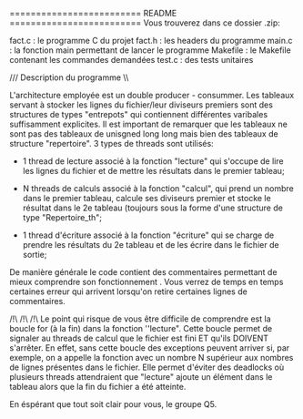 =========================   README   =========================
Vous trouverez dans ce dossier .zip:

fact.c : le programme C du projet
fact.h : les headers du programme
main.c :  la fonction main permettant de lancer le programme
Makefile : le Makefile contenant les commandes demandées
test.c :  des tests unitaires

///  Description du programme  \\\

L'architecture employée est un double producer - consummer. Les tableaux servant à stocker les lignes du fichier/leur diviseurs premiers sont des structures de types "entrepots" qui contiennent différentes varibales suffisamment explicites. Il est important de remarquer que les tableaux ne sont pas des tableaux de unisgned long long mais bien des tableaux de structure "repertoire". 
3 types de threads sont utilisés: 

- 1 thread de lecture associé à la fonction "lecture" qui s'occupe de lire les lignes du fichier et de mettre les résultats dans le premier tableau;

- N threads de calculs associé à la fonction "calcul",  qui prend un nombre dans le premier tableau, calcule ses diviseurs premier et stocke   le résultat dans le 2e tableau (toujours sous la forme d'une structure de type "Repertoire_th";

- 1 thread d'écriture associé à la fonction "écriture" qui se charge de prendre les résultats du 2e tableau et de les écrire dans le fichier de   sortie;

De manière générale le code contient des commentaires permettant de mieux comprendre son fonctionnement . Vous verrez de temps en temps certaines erreur qui arrivent lorsqu'on retire certaines lignes de commentaires.

/!\  /!\ /!\ 
Le point qui risque de vous être difficile de comprendre est la boucle for (à la fin) dans la fonction ''lecture". Cette boucle permet de signaler au threads de calcul que le fichier est fini ET qu'ils DOIVENT s'arrêter. En effet, sans cette boucle des exceptions peuvent arriver si, par exemple, on a 	appelle la fonction avec un nombre N supérieur aux nombres de lignes présentes dans le fichier. Elle permet d'éviter des deadlocks où plusieurs threads attendraient que "lecture" ajoute un élément dans le tableau alors que la fin du fichier a été atteinte.

En éspérant que tout soit clair pour vous,
le groupe Q5. 